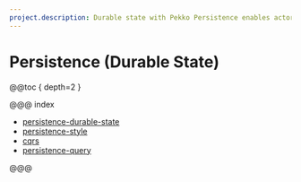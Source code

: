 ```yaml
---
project.description: Durable state with Pekko Persistence enables actors to persist the latest version of the state. This persistence is used for recovery on failure, or when migrating within a cluster.
---
```


# Persistence (Durable State)

@@toc { depth=2 }

@@@ index

* [persistence-durable-state](durable-state/persistence.md)
* [persistence-style](durable-state/persistence-style.md)
* [cqrs](durable-state/cqrs.md)
* [persistence-query](../durable-state/persistence-query.md)

@@@

